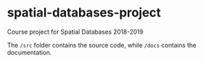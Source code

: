 # spatial-databases-project
Course project for Spatial Databases 2018-2019

The `/src` folder contains the source code, while `/docs` contains the documentation.
